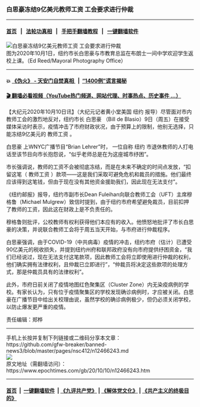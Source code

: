 ### 白思豪冻结9亿美元教师工资 工会要求进行仲裁
------------------------

#### [首页](https://github.com/gfw-breaker/banned-news3/blob/master/README.md) &nbsp;&nbsp;|&nbsp;&nbsp; [法轮功真相](https://github.com/begood0513/basic/blob/master/README.md)  &nbsp;&nbsp;|&nbsp;&nbsp; [手把手翻墙教程](https://github.com/gfw-breaker/guides/wiki)  &nbsp;&nbsp;|&nbsp;&nbsp; [一键翻墙软件](https://github.com/gfw-breaker/nogfw/blob/master/README.md)  



<div><img alt="白思豪冻结9亿美元教师工资 工会要求进行仲裁" class="attachment-djy_600_400 size-djy_600_400 wp-post-image" src="https://i.epochtimes.com/assets/uploads/2020/10/92ab1173d5dacd7872a3a18f890aa259-600x400.jpg"/>
<div class="caption">
 图为2020年10月1日，纽约市长白思豪与市教育总监在布朗士一间中学欢迎学生返校上课。（Ed Reed/Mayoral Photography Office）
</div></div><hr/>

#### 💥 [《伪火》 - 天安门自焚真相 ](http://158.247.195.190:10000/videos/blog/weihuo.html)&nbsp; |&nbsp; [“1400例”谎言揭秘  ](http://158.247.195.190:10000/videos/blog/jiexi1400.html)

#### [ 🎬  翻墙必看视频（YouTube热门频道、网站代理、时事热点、历史事件 ...）](https://github.com/gfw-breaker/links/blob/master/banned.md)

<div><p>
 【大纪元2020年10月10日讯】（大纪元记者黄小堂美国
 <ok href="https://www.epochtimes.com/gb/tag/%E7%BA%BD%E7%BA%A6.html">
  纽约
 </ok>
 报导）尽管面对市内教师工会的激烈地反对，纽约市长
 <ok href="https://www.epochtimes.com/gb/tag/%E7%99%BD%E6%80%9D%E8%B1%AA.html">
  白思豪
 </ok>
 （Bill de Blasio）9日（周五）在接受媒体采访时表示，疫情冲击了市府财政状况，由于预算上的限制，他别无选择，只能冻结9亿美元的
 <ok href="https://www.epochtimes.com/gb/tag/%E6%95%99%E5%B8%88%E5%B7%A5%E8%B5%84.html">
  教师工资
 </ok>
 。
</p>
<p>
 <ok href="https://www.epochtimes.com/gb/tag/%E7%99%BD%E6%80%9D%E8%B1%AA.html">
  白思豪
 </ok>
 上WNYC广播节目“Brian Lehrer”时， 一位自称
 <ok href="https://www.epochtimes.com/gb/tag/%E7%BA%BD%E7%BA%A6.html">
  纽约
 </ok>
 市退休教师的人打电话至该节目向市长抱怨说，“似乎老师总是在为这座城市纾困”。
</p>
<p>
 市长强调说，教师的工资不会被彻底冻结，而是在未来不确定的时间点发放，“扣留这笔（
 <ok href="https://www.epochtimes.com/gb/tag/%E6%95%99%E5%B8%88%E5%B7%A5%E8%B5%84.html">
  教师工资
 </ok>
 ）款项——这是我们采取可避免危机和裁员的措施。他们最终应该得到这笔钱，但由于现在没有其他资金援助我们，因此现在无法支付”。
</p>
<p>
 《纽约邮报》报导，纽约市副市长Dean Fuleihan向联合教师工会（UFT）主席穆格鲁（Michael Mulgrew）致信时提到，由于纽约市府希望避免裁员，目前扣押了教师的工资，因此这在财政上是不负责任的。
</p>
<p>
 穆格鲁则批评，公校教师有权利获得他们本应有的收入。他愤怒地批评了市长白思豪的决策，并说联合教师工会将于周五当天开始，与市府进行仲裁程序。
</p>
<p>
 白思豪强调，由于COVID-19（中共病毒）疫情的冲击，纽约市府（估计）已遭受90亿美元的税收损失，并提到纽约州府和联邦政府没有向市府提供纾困资金，“我们已经说过，现在无法支付这笔款项，因此教师工会将立即使用进行仲裁的权利，他们确实拥有法律权利，且仲裁已立即进行”，“仲裁员将决定这些款项的处理方式，那是仲裁员具有的法律权利”。
</p>
<p>
 此外，市府日前关闭了疫情地图红色聚集区（Cluster Zone）内无染疫病例的学校。有家长认为，只有位于疫情聚集区的学校发现确诊病例时，才应被关闭。白思豪在广播节目中给出关校理由说，虽然学校的确诊病例极少，但仍必须关闭学校，以防止爆发更严重的疫情。
</p>
<p>
 责任编辑：郑桦
</p>
</div>
<hr/>
手机上长按并复制下列链接或二维码分享本文章：<br/>
https://github.com/gfw-breaker/banned-news3/blob/master/pages/nsc412/n12466243.md <br/>
<a href='https://github.com/gfw-breaker/banned-news3/blob/master/pages/nsc412/n12466243.md'><img src='https://github.com/gfw-breaker/banned-news3/blob/master/pages/nsc412/n12466243.md.png'/></a> <br/>
原文地址（需翻墙访问）：https://www.epochtimes.com/gb/20/10/10/n12466243.htm


------------------------
#### [首页](https://github.com/gfw-breaker/banned-news3/blob/master/README.md) &nbsp;|&nbsp; [一键翻墙软件](https://github.com/gfw-breaker/nogfw/blob/master/README.md) &nbsp;| [《九评共产党》](https://github.com/gfw-breaker/9ping.md/blob/master/README.md#九评之一评共产党是什么) | [《解体党文化》](https://github.com/gfw-breaker/jtdwh.md/blob/master/README.md) | [《共产主义的终极目的》](https://github.com/gfw-breaker/gczydzjmd.md/blob/master/README.md)


<img src='http://gfw-breaker.win/banned-news3/pages/nsc412/n12466243.md' width='0px' height='0px'/>